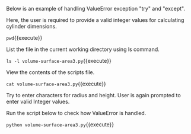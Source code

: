 Below is an example of handling ValueError exception "try" and "except".

Here, the user is required to provide a valid integer values for calculating cylinder dimensions.

`
pwd
`{{execute}}

List the file in the current working directory using ls command.

`
ls -l volume-surface-area3.py
`{{execute}}

View the contents of the scripts file.

`
cat volume-surface-area3.py
`{{execute}}

Try to enter characters for radius and height. User is again prompted to enter valid Integer values.

Run the script below to check how ValueError is handled.

`
python volume-surface-area3.py
`{{execute}}


